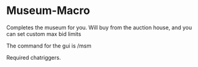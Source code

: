 # Museum-Macro

Completes the museum for you.
Will buy from the auction house, and you can set custom max bid limits

The command for the gui is /msm

Required chatriggers.
